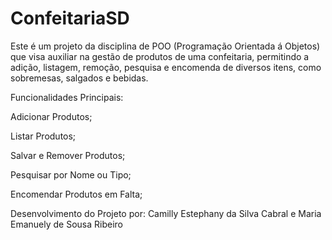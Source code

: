 # ConfeitariaSD

Este é um projeto da disciplina de POO (Programação Orientada á Objetos) que visa auxiliar na gestão de produtos de uma confeitaria, permitindo a adição, listagem, remoção, pesquisa e encomenda de diversos itens, como sobremesas, salgados e bebidas.

Funcionalidades Principais:

Adicionar Produtos;

Listar Produtos;

Salvar e Remover Produtos;

Pesquisar por Nome ou Tipo;

Encomendar Produtos em Falta;

Desenvolvimento do Projeto por: Camilly Estephany da Silva Cabral e Maria Emanuely de Sousa Ribeiro
